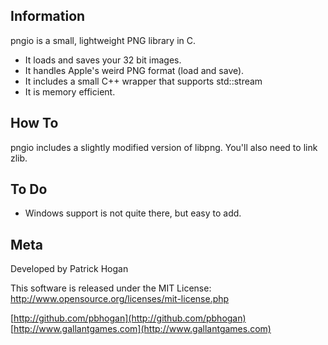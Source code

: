 ## Information

pngio is a small, lightweight PNG library in C.

* It loads and saves your 32 bit images.
* It handles Apple's weird PNG format (load and save).
* It includes a small C++ wrapper that supports std::stream
* It is memory efficient.

## How To

pngio includes a slightly modified version of libpng. You'll also need to link zlib.

## To Do

* Windows support is not quite there, but easy to add.

## Meta

Developed by Patrick Hogan

This software is released under the MIT License: http://www.opensource.org/licenses/mit-license.php

[http://github.com/pbhogan](http://github.com/pbhogan)
[http://www.gallantgames.com](http://www.gallantgames.com)